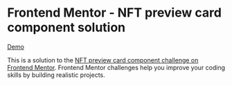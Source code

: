 # Frontend Mentor - NFT preview card component solution

[Demo](https://ryusse.github.io/ntf-preview-card/)

This is a solution to the [NFT preview card component challenge on Frontend Mentor](https://www.frontendmentor.io/challenges/nft-preview-card-component-SbdUL_w0U). Frontend Mentor challenges help you improve your coding skills by building realistic projects. 


